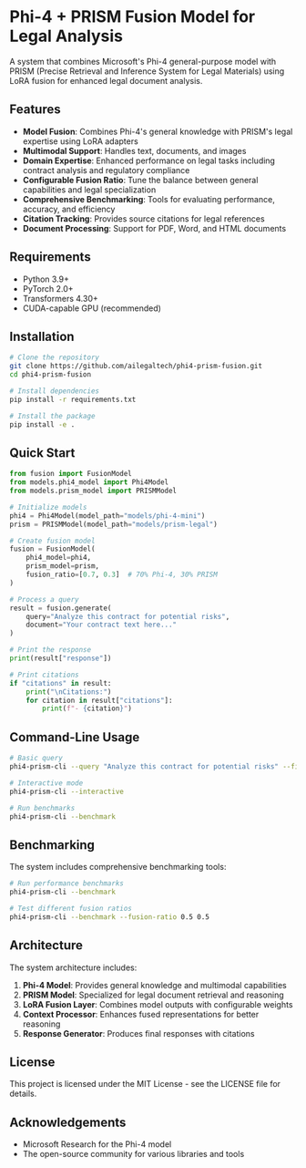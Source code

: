 # Phi-4 + PRISM Fusion Model for Legal Analysis

A system that combines Microsoft's Phi-4 general-purpose model with PRISM (Precise Retrieval and Inference System for Legal Materials) using LoRA fusion for enhanced legal document analysis.

##  Features

- **Model Fusion**: Combines Phi-4's general knowledge with PRISM's legal expertise using LoRA adapters
- **Multimodal Support**: Handles text, documents, and images
- **Domain Expertise**: Enhanced performance on legal tasks including contract analysis and regulatory compliance
- **Configurable Fusion Ratio**: Tune the balance between general capabilities and legal specialization
- **Comprehensive Benchmarking**: Tools for evaluating performance, accuracy, and efficiency
- **Citation Tracking**: Provides source citations for legal references
- **Document Processing**: Support for PDF, Word, and HTML documents

##  Requirements

- Python 3.9+
- PyTorch 2.0+
- Transformers 4.30+
- CUDA-capable GPU (recommended)

##  Installation

```bash
# Clone the repository
git clone https://github.com/ailegaltech/phi4-prism-fusion.git
cd phi4-prism-fusion

# Install dependencies
pip install -r requirements.txt

# Install the package
pip install -e .
```

##  Quick Start

```python
from fusion import FusionModel
from models.phi4_model import Phi4Model
from models.prism_model import PRISMModel

# Initialize models
phi4 = Phi4Model(model_path="models/phi-4-mini")
prism = PRISMModel(model_path="models/prism-legal")

# Create fusion model
fusion = FusionModel(
    phi4_model=phi4,
    prism_model=prism,
    fusion_ratio=[0.7, 0.3]  # 70% Phi-4, 30% PRISM
)

# Process a query
result = fusion.generate(
    query="Analyze this contract for potential risks",
    document="Your contract text here..."
)

# Print the response
print(result["response"])

# Print citations
if "citations" in result:
    print("\nCitations:")
    for citation in result["citations"]:
        print(f"- {citation}")
```

##  Command-Line Usage

```bash
# Basic query
phi4-prism-cli --query "Analyze this contract for potential risks" --file contract.pdf

# Interactive mode
phi4-prism-cli --interactive

# Run benchmarks
phi4-prism-cli --benchmark
```

## Benchmarking

The system includes comprehensive benchmarking tools:

```bash
# Run performance benchmarks
phi4-prism-cli --benchmark

# Test different fusion ratios
phi4-prism-cli --benchmark --fusion-ratio 0.5 0.5
```

##  Architecture

The system architecture includes:

1. **Phi-4 Model**: Provides general knowledge and multimodal capabilities
2. **PRISM Model**: Specialized for legal document retrieval and reasoning
3. **LoRA Fusion Layer**: Combines model outputs with configurable weights
4. **Context Processor**: Enhances fused representations for better reasoning
5. **Response Generator**: Produces final responses with citations

##  License

This project is licensed under the MIT License - see the LICENSE file for details.

##  Acknowledgements

- Microsoft Research for the Phi-4 model
- The open-source community for various libraries and tools
